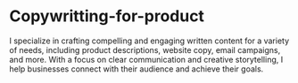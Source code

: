 # Copywritting-for-product
I specialize in crafting compelling and engaging written content for a variety of needs, including product descriptions, website copy, email campaigns, and more. With a focus on clear communication and creative storytelling, I help businesses connect with their audience and achieve their goals.
